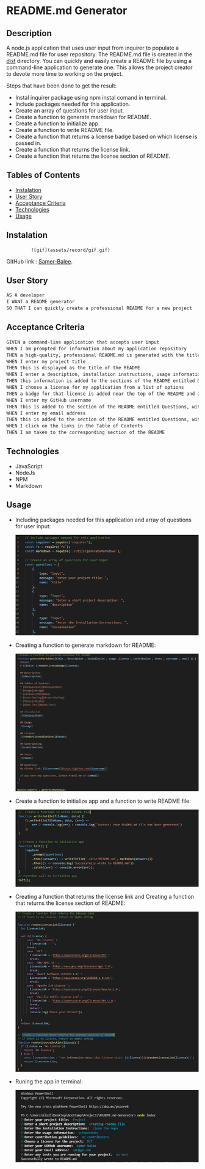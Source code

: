 # README.md Generator

## Description

A node.js application that uses user input from inquirer to populate a README.md file for user repository. 
The README.md file is created in the [dist](./assets/dist) directory.
You can quickly and easily create a README file by using a command-line application to generate one.
 This allows the project creator to devote more time to working on the project.

 Steps that have been done to get the result:
 * Instal inquirer package using npm instal comand in terminal.
 * Include packages needed for this application.
 * Create an array of questions for user input.
 * Create a function to generate markdown for README.
 * Create a function to initialize app.
 * Create a function to write README file.
 * Create a function that returns a license badge based on which license is passed in.
 * Create a function that returns the license link.
 * Create a function that returns the license section of README.

## Tables of Contents

* [Instalation](#instalation)
* [User Story](#user-story)
* [Acceptance Criteria](#acceptance-criteria)
* [Technologies](#technologies)
* [Usage](#usage)


## Instalation

             ![gif](assets/record/gif.gif)

GitHub link : [Samer-Balee](https://github.com/Samer-Balee/README.md-Generator).

## User Story

```md
AS A developer
I WANT a README generator
SO THAT I can quickly create a professional README for a new project
```

## Acceptance Criteria

```md
GIVEN a command-line application that accepts user input
WHEN I am prompted for information about my application repository
THEN a high-quality, professional README.md is generated with the title of my project and sections entitled Description, Table of Contents, Installation, Usage, License, Contributing, Tests, and Questions
WHEN I enter my project title
THEN this is displayed as the title of the README
WHEN I enter a description, installation instructions, usage information, contribution guidelines, and test instructions
THEN this information is added to the sections of the README entitled Description, Installation, Usage, Contributing, and Tests
WHEN I choose a license for my application from a list of options
THEN a badge for that license is added near the top of the README and a notice is added to the section of the README entitled License that explains which license the application is covered under
WHEN I enter my GitHub username
THEN this is added to the section of the README entitled Questions, with a link to my GitHub profile
WHEN I enter my email address
THEN this is added to the section of the README entitled Questions, with instructions on how to reach me with additional questions
WHEN I click on the links in the Table of Contents
THEN I am taken to the corresponding section of the README
```
## Technologies

* JavaScript
* NodeJs
* NPM
* Markdown


## Usage

* Including packages needed for this application and array of questions for user input:

    ![screenshot-1](assets/images/screenshot-1.PNG)

* Creating a function to generate markdown for README:

    ![screenshot-2](assets/images/screenshot-2.PNG)

* Create a function to initialize app and a function to write README file:

    ![screenshot-3](assets/images/screenshot-3.PNG)

* Creating a function that returns the license link and Creating a function that returns the license section of README:

    ![screenshot-4](assets/images/screenshot-4.PNG)

* Runing the app in terminal:

    ![screenshot-5](assets/images/screenshot-5.PNG)



